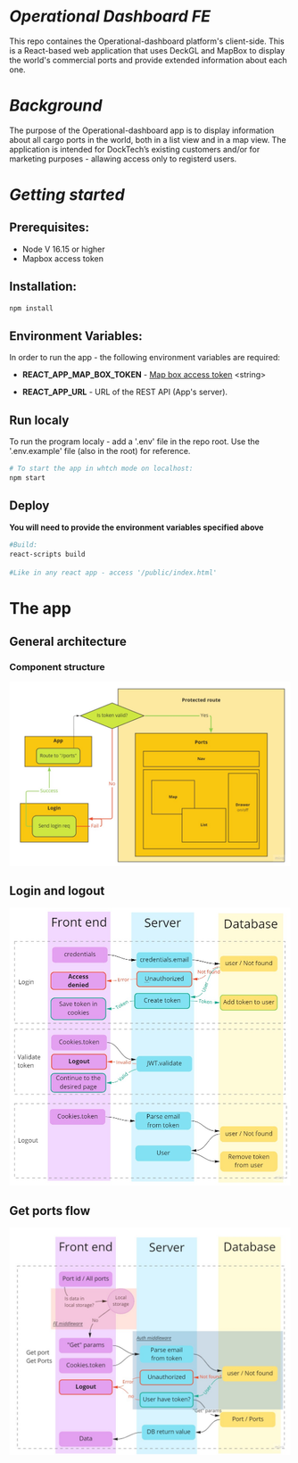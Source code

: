 # **_Operational Dashboard FE_**

This repo containes the Operational-dashboard platform's client-side.
This is a React-based web application that uses DeckGL and MapBox to display the world's commercial ports and provide extended information about each one.

# **_Background_**

The purpose of the Operational-dashboard app is to display information about all cargo ports in the world, both in a list view and in a map view.
The application is intended for DockTech’s existing customers and/or for marketing purposes - allawing access only to registerd users.

# **_Getting started_**

## Prerequisites:

- Node V 16.15 or higher
- Mapbox access token

## Installation:

```bash
npm install
```

## Environment Variables:

In order to run the app - the following environment variables are required:

- **REACT_APP_MAP_BOX_TOKEN** - [Map box access token](https://account.mapbox.com/auth/signup/) \<string>

- **REACT_APP_URL** - URL of the REST API (App's server).

## Run localy

To run the program localy - add a '.env' file in the repo root. Use the '.env.example' file (also in the root) for reference.

```bash
# To start the app in whtch mode on localhost:
npm start

```

## Deploy

**You will need to provide the environment variables specified above**

```bash
#Build:
react-scripts build

#Like in any react app - access '/public/index.html'
```

# The app

## General architecture

### Component structure

![Component structure](asets/img//DockTech%20-%20Frame%203.jpg)

## Login and logout

![Login and logout flow](asets/img/DockTech%20-%20auth%20flow1.jpg 'Login and logout flow')

## Get ports flow

![Get ports flow](asets/img/DockTech%20-%20auth%20flow2.jpg 'Get ports flow')
